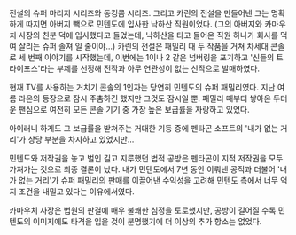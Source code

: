 전설의 슈퍼 마리지 시리즈와 동킹콤 시리즈. 그리고 카린의 전설을 만들어낸 그는 명확하게 따지면 아버지 빽으로 민텐도에 입사한 낙하산 직원이었다. (그의 아버지와 카마우치 사장의 친분 덕에 입사했다고 들었는데, 낙하산을 타고 들어온 직원 하나가 회사를 먹여 살리는 슈퍼 솔져 일 줄이야...) 카린의 전설은 패밀리 때 두 작품을 거쳐 차세대 콘솔로 세 번째 이야기를 시작했는데, 이번에는 1이나 2 같은 넘버링을 포기하고 '신들의 트라이포스'라는 부제를 선정해 전작과 아무 연관성이 없는 신작으로 발매하였다.

현재 TV를 사용하는 거치기 콘솔의 1인자는 당연히 민텐도의 슈퍼 패밀리였다.
지난 여름 라온의 등장으로 잠시 주춤하긴 했지만 그것도 잠시일 뿐. 패밀리 때부터 쌓아온 두터운 팬심으로 여전히 모든 콘솔 기기 중 가장 높은 보급률을 자랑하고 있었다.

아이러니 하게도 그 보급률을 받쳐주는 거대한 기둥 중에 펜타곤 소프트의 '내가 없는 거리'가 상당 부분을 차지하고 있었지만...

민텐도와 저작권을 놓고 벌인 길고 지루했던 법적 공방은 펜타곤이 지적 저작권을 모두 가져가는 것으로 최종 결론이 났다.
내가 민텐도에서 7년 동안 이뤄낸 공적과 더불어 '내가 없는 거리'가 슈퍼 패밀리의 판매를 이끌어낸 수익성을 고려해 민텐도 측에서 너무 억지 조건을 내밀고 있다는 이유에서였다.

카마우치 사장은 법원의 판결에 매우 불쾌한 심정을 토로했지만, 공방이 길어질 수록 민텐도의 이미지에도 타격을 입을 것이 분명했기에 더 이상의 추가 항소는 없었다.
